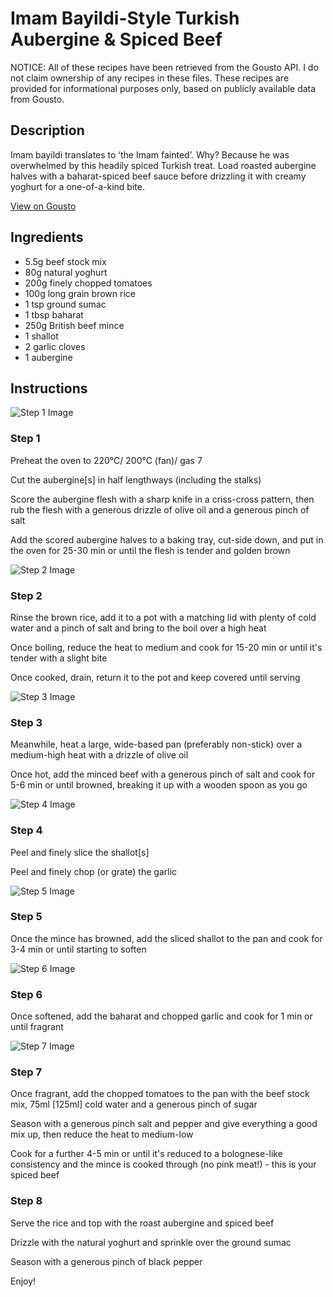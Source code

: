 # Imam Bayildi-Style Turkish Aubergine & Spiced Beef

NOTICE: All of these recipes have been retrieved from the Gousto API. I do not claim ownership of any recipes in these files. These recipes are provided for informational purposes only, based on publicly available data from Gousto.

## Description

Imam bayildi translates to ‘the Imam fainted’. Why? Because he was overwhelmed by this headily spiced Turkish treat. Load roasted aubergine halves with a baharat-spiced beef sauce before drizzling it with creamy yoghurt for a one-of-a-kind bite.

[View on Gousto](https://www.gousto.co.uk/recipes/cookbook/imam-bayildi-style-turkish-aubergine-spiced-beef)

## Ingredients

- 5.5g beef stock mix
- 80g natural yoghurt
- 200g finely chopped tomatoes
- 100g long grain brown rice
- 1 tsp ground sumac
- 1 tbsp baharat
- 250g British beef mince
- 1 shallot
- 2 garlic cloves
- 1 aubergine

## Instructions

![Step 1 Image](https://production-media.gousto.co.uk/cms/recipe-step-image/step-1-1-1687524107525-x200.jpg)

### Step 1

Preheat the oven to 220°C/ 200°C (fan)/ gas 7

Cut the aubergine<span class="text-danger">[s] </span>in half lengthways (including the stalks)

Score the aubergine flesh with a sharp knife in a criss-cross pattern, then rub the flesh with a generous drizzle of olive oil and a generous pinch of salt

Add the scored aubergine halves to a baking tray, cut-side down, and put in the oven for 25-30 min or until the flesh is tender and golden brown

![Step 2 Image](https://production-media.gousto.co.uk/cms/recipe-step-image/step-2-1-1687524114846-x200.jpg)

### Step 2

Rinse the brown rice, add it to a pot with a matching lid with plenty of cold water and a pinch of salt and bring to the boil over a high heat

Once boiling, reduce the heat to medium and cook for 15-20 min or until it's tender with a slight bite

Once cooked, drain, return it to the pot and keep covered until serving

![Step 3 Image](https://production-media.gousto.co.uk/cms/recipe-step-image/Step-3-2-1687524120650-x200.jpg)

### Step 3

Meanwhile, heat a large, wide-based pan (preferably non-stick) over a medium-high heat with a drizzle of olive oil

Once hot, add the minced beef with a generous pinch of salt and cook for 5-6 min or until browned, breaking it up with a wooden spoon as you go

![Step 4 Image](https://production-media.gousto.co.uk/cms/recipe-step-image/step-4-copy-2-1687524124629-x200.jpg)

### Step 4

Peel and finely slice the shallot<span class="text-danger">[s]</span>

Peel and finely chop (or grate) the garlic

![Step 5 Image](https://production-media.gousto.co.uk/cms/recipe-step-image/step-5-copy-2-1687524130238-x200.jpg)

### Step 5

Once the mince has browned, add the sliced shallot to the pan and cook for 3-4 min or until starting to soften

![Step 6 Image](https://production-media.gousto.co.uk/cms/recipe-step-image/step-6-copy-2-1687524134204-x200.jpg)

### Step 6

Once softened, add the baharat and chopped garlic and cook for 1 min or until fragrant

![Step 7 Image](https://production-media.gousto.co.uk/cms/recipe-step-image/step-7-copy-2-1687524138633-x200.jpg)

### Step 7

Once fragrant, add the chopped tomatoes to the pan with the beef stock mix, 75ml<span class="text-danger"> [125ml] </span>cold water and a generous pinch of sugar

Season with a generous pinch salt and pepper<span class="text-danger"> </span>and give everything a good mix up, then reduce the heat to medium-low

Cook for a further 4-5 min or until it's reduced to a bolognese-like consistency  and the mince is cooked through (no pink meat!) - this is your spiced beef

### Step 8

Serve the rice and top with the roast aubergine and spiced beef

Drizzle with the natural yoghurt and sprinkle over the ground sumac

Season with a generous pinch of black pepper

Enjoy!

